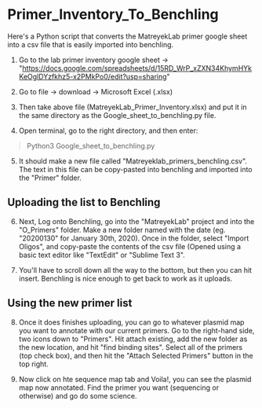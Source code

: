 # Primer\_Inventory\_To\_Benchling
Here's a Python script that converts the MatreyekLab primer google sheet into a csv file that is easily imported into benchling.

1) Go to the lab primer inventory google sheet -> 
"https://docs.google.com/spreadsheets/d/15RD_WrP_xZXN34KhymHYkKeOglDYzfkhz5-x2PMkPo0/edit?usp=sharing"

2) Go to file -> download -> Microsoft Excel (.xlsx)

3) Then take above file (MatreyekLab\_Primer\_Inventory.xlsx) and put it in the same directory as the Google\_sheet\_to\_benchling.py file.

4) Open terminal, go to the right directory, and then enter:

> Python3 Google\_sheet\_to\_benchling.py

5) It should make a new file called "Matreyeklab\_primers\_benchling.csv". The text in this file can be copy-pasted into benchling and imported into the "Primer" folder.

## Uploading the list to Benchling

6) Next, Log onto Benchling, go into the "MatreyekLab" project and into the "O_Primers" folder. Make a new folder named with the date (eg. "20200130" for January 30th, 2020). Once in the folder, select "Import Oligos", and copy-paste the contents of the csv file (Opened using a basic text editor like "TextEdit" or "Sublime Text 3". 

7) You'll have to scroll down all the way to the bottom, but then you can hit insert. Benchling is nice enough to get back to work as it uploads. 

## Using the new primer list

8) Once it does finishes uploading, you can go to whatever plasmid map you want to annotate with our current primers. Go to the right-hand side, two icons down to "Primers". Hit attach existing, add the new folder as the new location, and hit "find binding sites". Select all of the primers (top check box), and then hit the "Attach Selected Primers" button in the top right.

9) Now click on hte sequence map tab and Voila!, you can see the plasmid map now annotated. Find the primer you want (sequencing or otherwise) and go do some science.